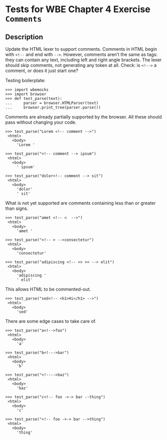 Tests for WBE Chapter 4 Exercise `Comments`
===========================================

Description
------------

Update the HTML lexer to support comments. Comments in HTML begin with `<!--` 
  and end with `-->`.
However, comments aren’t the same as tags: they can contain any text, including
  left and right angle brackets.
The lexer should skip comments, not generating any token at all.
Check: is `<!-->` a comment, or does it just start one?


Testing boilerplate:

    >>> import wbemocks 
    >>> import browser
    >>> def test_parse(text):
    ...     parser = browser.HTMLParser(text)
    ...     browser.print_tree(parser.parse())


Comments are already partially supported by the browser.
All these should pass without changing your code.

    >>> test_parse("Lorem <!-- comment -->")
     <html>
       <body>
         'Lorem '

    >>> test_parse("<!-- comment --> ipsum")
     <html>
       <body>
         ' ipsum'

    >>> test_parse("dolor<!-- comment --> sit")
     <html>
       <body>
         'dolor'
         ' sit'

What is not yet supported are comments containing less than or greater than
  signs.

    >>> test_parse("amet <!-- <  -->")
     <html>
       <body>
         'amet '

    >>> test_parse("<!-- > -->consectetur")
     <html>
       <body>
         'consectetur'

    >>> test_parse("adipiscing <!-- <> >< --> elit")
     <html>
       <body>
         'adipiscing '
         ' elit'

This allows HTML to be commented-out.

    >>> test_parse("sed<!-- <h1>Hi</h1> -->")
     <html>
       <body>
         'sed'

There are some edge cases to take care of.

    >>> test_parse("a<!-->foo")
     <html>
       <body>
         'a'
    
    >>> test_parse("b<!--->bar")
     <html>
       <body>
         'b'

    >>> test_parse("<!---->baz")
     <html>
       <body>
         'baz'

    >>> test_parse("c<!-- foo ->-> bar --thing")
     <html>
       <body>
         'c'

    >>> test_parse("<!-- foo ->-> bar -->thing")
     <html>
       <body>
         'thing'
